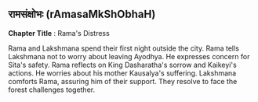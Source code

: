 ## रामसंक्षोभः (rAmasaMkShObhaH)
**Chapter Title** : Rama's Distress

Rama and Lakshmana spend their first night outside the city. Rama tells Lakshmana not to worry about leaving Ayodhya. He expresses concern for Sita's safety. Rama reflects on King Dasharatha's sorrow and Kaikeyi's actions. He worries about his mother Kausalya's suffering. Lakshmana comforts Rama, assuring him of their support. They resolve to face the forest challenges together.